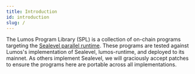 ```yaml
---
title: Introduction
id: introduction
slug: /
---
```


The Lumos Program Library (SPL) is a collection of on-chain programs targeting
the [Sealevel parallel runtime](https://medium.com/lumos-labs/sealevel-parallel-processing-thousands-of-smart-contracts-d814b378192).
These programs are tested against Lumos's implementation
of Sealevel, lumos-runtime, and deployed to its mainnet. As others implement
Sealevel, we will graciously accept patches to ensure the programs here are
portable across all implementations.
